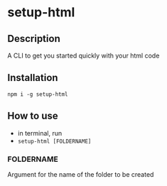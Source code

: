 # setup-html

## Description

A CLI to get you started quickly with your html code

## Installation

`npm i -g setup-html`

## How to use

- in terminal, run
- `setup-html [FOLDERNAME]`

### FOLDERNAME

Argument for the name of the folder to be created
